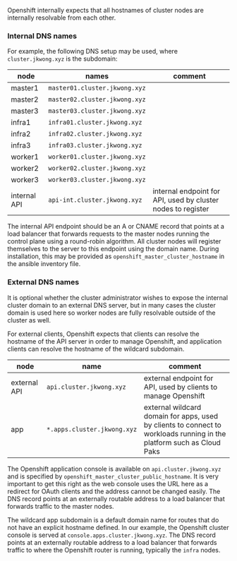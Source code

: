 Openshift internally expects that all hostnames of cluster nodes are internally resolvable from each other.  


### Internal DNS names

For example, the following DNS setup may be used, where `cluster.jkwong.xyz` is the subdomain:

|node|names|comment|
|--|--|--|
|master1|`master01.cluster.jkwong.xyz`||
|master2|`master02.cluster.jkwong.xyz`||
|master3|`master03.cluster.jkwong.xyz`||
|infra1|`infra01.cluster.jkwong.xyz`||
|infra2|`infra02.cluster.jkwong.xyz`||
|infra3|`infra03.cluster.jkwong.xyz`||
|worker1|`worker01.cluster.jkwong.xyz`||
|worker2|`worker02.cluster.jkwong.xyz`||
|worker3|`worker03.cluster.jkwong.xyz`||
|internal API|`api-int.cluster.jkwong.xyz`|internal endpoint for API, used by cluster nodes to register|

The internal API endpoint should be an A or CNAME record that points at a load balancer that forwards requests to the master nodes running the control plane using a round-robin algorithm.  All cluster nodes will register themselves to the server to this endpoint using the domain name.  During installation, this may be provided as `openshift_master_cluster_hostname` in the ansible inventory file.

### External DNS names

It is optional whether the cluster administrator wishes to expose the internal cluster domain to an external DNS server, but in many cases the cluster domain is used here so worker nodes are fully resolvable outside of the cluster as well.

For external clients, Openshift expects that clients can resolve the hostname of the API server in order to manage Openshift, and application clients can resolve the hostname of the wildcard subdomain.

|node|name|comment|
|--|--|--|
|external API|`api.cluster.jkwong.xyz`|external endpoint for API, used by clients to manage Openshift|
|app|`*.apps.cluster.jkwong.xyz`|external wildcard domain for apps, used by clients to connect to workloads running in the platform such as Cloud Paks|

The Openshift application console is available on `api.cluster.jkwong.xyz` and is specified by `openshift_master_cluster_public_hostname`. It is very important to get this right as the web console uses the URL here as a redirect for OAuth clients and the address cannot be changed easily.  The DNS record points at an externally routable address to a load balancer that forwards traffic to the master nodes.

The wildcard app subdomain is a default domain name for routes that do not have an explicit hostname defined.  In our example, the Openshift cluster console is served at `console.apps.cluster.jkwong.xyz`.  The DNS record points at an externally routable address to a load balancer that forwards traffic to where the Openshift router is running, typically the `infra` nodes.
